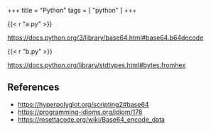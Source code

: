 +++
title = "Python"
tags = [ "python" ]
+++

{{< r "a.py" >}}

<https://docs.python.org/3/library/base64.html#base64.b64decode>

{{< r "b.py" >}}

<https://docs.python.org/library/stdtypes.html#bytes.fromhex>

## References

- <https://hyperpolyglot.org/scripting2#base64>
- <https://programming-idioms.org/idiom/176>
- <https://rosettacode.org/wiki/Base64_encode_data>
